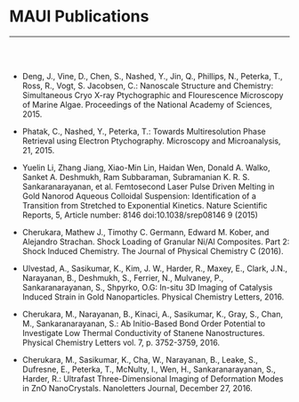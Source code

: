 # MAUI Publications

---------------

<br><br>

- Deng, J., Vine, D., Chen, S., Nashed, Y., Jin, Q., Phillips, N., Peterka, T., Ross, R., Vogt, S. Jacobsen, C.: Nanoscale Structure and Chemistry: Simultaneous Cryo X-ray Ptychographic and Flourescence Microscopy of Marine Algae. Proceedings of the National Academy of Sciences, 2015.

- Phatak, C., Nashed, Y., Peterka, T.: Towards Multiresolution Phase Retrieval using Electron Ptychography. Microscopy and Microanalysis, 21, 2015.

- Yuelin Li, Zhang Jiang, Xiao-Min Lin, Haidan Wen, Donald A. Walko, Sanket A. Deshmukh, Ram Subbaraman, Subramanian K. R. S. Sankaranarayanan, et al. Femtosecond Laser Pulse Driven Melting in Gold Nanorod Aqueous Colloidal Suspension: Identification of a Transition from Stretched to Exponential Kinetics. Nature Scientific Reports, 5, Article number: 8146 doi:10.1038/srep08146 9 (2015)

- Cherukara, Mathew J., Timothy C. Germann, Edward M. Kober, and Alejandro Strachan. Shock Loading of Granular Ni/Al Composites. Part 2: Shock Induced Chemistry. The Journal of Physical Chemistry C (2016).

- Ulvestad, A., Sasikumar, K., Kim, J. W., Harder, R., Maxey, E., Clark, J.N., Narayanan, B., Deshmukh, S., Ferrier, N., Mulvaney, P., Sankaranarayanan, S., Shpyrko, O.G: In-situ 3D Imaging of Catalysis Induced Strain in Gold Nanoparticles. Physical Chemistry Letters, 2016.

- Cherukara, M., Narayanan, B., Kinaci, A., Sasikumar, K., Gray, S., Chan, M., Sankaranarayanan, S.: Ab Initio-Based Bond Order Potential to Investigate Low Thermal Conductivity of Stanene Nanostructures. Physical Chemistry Letters vol. 7, p. 3752-3759, 2016.

- Cherukara, M., Sasikumar, K., Cha, W., Narayanan, B., Leake, S., Dufresne, E.,
  Peterka, T., McNulty, I., Wen, H., Sankaranarayanan, S., Harder, R.: Ultrafast
  Three-Dimensional Imaging of Deformation Modes in ZnO NanoCrystals.
  Nanoletters Journal, December 27, 2016.

